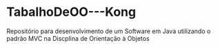 # TabalhoDeOO---Kong
Repositório para desenvolvimento de um Software em Java utilizando o padrão MVC na Discplina de Orientação à Objetos
